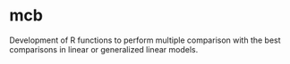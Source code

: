 # mcb
Development of R functions to perform multiple comparison with the best comparisons in linear or generalized linear models.
